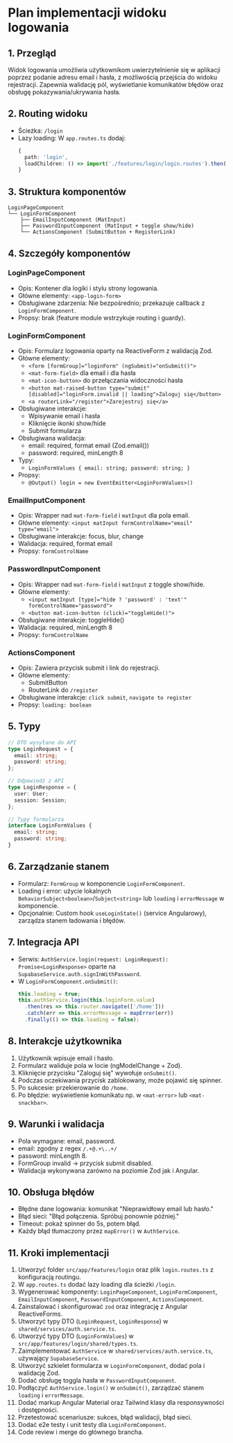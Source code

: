 # Plan implementacji widoku logowania

## 1. Przegląd
Widok logowania umożliwia użytkownikom uwierzytelnienie się w aplikacji poprzez podanie adresu email i hasła, z możliwością przejścia do widoku rejestracji. Zapewnia walidację pól, wyświetlanie komunikatów błędów oraz obsługę pokazywania/ukrywania hasła.

## 2. Routing widoku
- Ścieżka: `/login`
- Lazy loading: W `app.routes.ts` dodaj:
  ```ts
  {
    path: 'login',
    loadChildren: () => import('./features/login/login.routes').then(m => m.LOGIN_ROUTES)
  }
  ```

## 3. Struktura komponentów
```
LoginPageComponent
└── LoginFormComponent
    ├── EmailInputComponent (MatInput)
    ├── PasswordInputComponent (MatInput + toggle show/hide)
    └── ActionsComponent (SubmitButton + RegisterLink)
```

## 4. Szczegóły komponentów

### LoginPageComponent
- Opis: Kontener dla logiki i stylu strony logowania.
- Główne elementy: `<app-login-form>`
- Obsługiwane zdarzenia: Nie bezpośrednio; przekazuje callback z `LoginFormComponent`.
- Propsy: brak (feature module wstrzykuje routing i guardy).

### LoginFormComponent
- Opis: Formularz logowania oparty na ReactiveForm z walidacją Zod.
- Główne elementy:
  - `<form [formGroup]="loginForm" (ngSubmit)="onSubmit()">`
  - `<mat-form-field>` dla email i dla hasła
  - `<mat-icon-button>` do przełączania widoczności hasła
  - `<button mat-raised-button type="submit" [disabled]="loginForm.invalid || loading">Zaloguj się</button>`
  - `<a routerLink="/register">Zarejestruj się</a>`
- Obsługiwane interakcje:
  - Wpisywanie email i hasła
  - Kliknięcie ikonki show/hide
  - Submit formularza
- Obsługiwana walidacja:
  - email: required, format email (Zod.email())
  - password: required, minLength 8
- Typy:
  - `LoginFormValues { email: string; password: string; }`
- Propsy:
  - `@Output() login = new EventEmitter<LoginFormValues>()`

### EmailInputComponent
- Opis: Wrapper nad `mat-form-field` i `matInput` dla pola email.
- Główne elementy: `<input matInput formControlName="email" type="email">`
- Obsługiwane interakcje: focus, blur, change
- Walidacja: required, format email
- Propsy: `formControlName`

### PasswordInputComponent
- Opis: Wrapper nad `mat-form-field` i `matInput` z toggle show/hide.
- Główne elementy:
  - `<input matInput [type]="hide ? 'password' : 'text'" formControlName="password">`
  - `<button mat-icon-button (click)="toggleHide()">`
- Obsługiwane interakcje: toggleHide()
- Walidacja: required, minLength 8
- Propsy: `formControlName`

### ActionsComponent
- Opis: Zawiera przycisk submit i link do rejestracji.
- Główne elementy:
  - SubmitButton
  - RouterLink do `/register`
- Obsługiwane interakcje: `click submit`, `navigate to register`
- Propsy: `loading: boolean`

## 5. Typy
```ts
// DTO wysyłane do API
type LoginRequest = {
  email: string;
  password: string;
};

// Odpowiedź z API
type LoginResponse = {
  user: User;
  session: Session;
};

// Typy formularza
interface LoginFormValues {
  email: string;
  password: string;
}
```

## 6. Zarządzanie stanem
- Formularz: `FormGroup` w komponencie `LoginFormComponent`.
- Loading i error: użycie lokalnych `BehaviorSubject<boolean>`/`Subject<string>` lub `loading` i `errorMessage` w komponencie.
- Opcjonalnie: Custom hook `useLoginState()` (service Angularowy), zarządza stanem ładowania i błędów.

## 7. Integracja API
- Serwis: `AuthService.login(request: LoginRequest): Promise<LoginResponse>` oparte na `SupabaseService.auth.signInWithPassword`.
- W `LoginFormComponent.onSubmit()`:
  ```ts
  this.loading = true;
  this.authService.login(this.loginForm.value)
    .then(res => this.router.navigate(['/home']))
    .catch(err => this.errorMessage = mapError(err))
    .finally(() => this.loading = false);
  ```

## 8. Interakcje użytkownika
1. Użytkownik wpisuje email i hasło.
2. Formularz waliduje pola w locie (ngModelChange + Zod).
3. Kliknięcie przycisku "Zaloguj się" wywołuje `onSubmit()`.
4. Podczas oczekiwania przycisk zablokowany, może pojawić się spinner.
5. Po sukcesie: przekierowanie do `/home`.
6. Po błędzie: wyświetlenie komunikatu np. w `<mat-error>` lub `<mat-snackbar>`.

## 9. Warunki i walidacja
- Pola wymagane: email, password.
- email: zgodny z regex `/.+@.+\..+/`
- password: minLength 8.
- FormGroup invalid -> przycisk submit disabled.
- Walidacja wykonywana zarówno na poziomie Zod jak i Angular.

## 10. Obsługa błędów
- Błędne dane logowania: komunikat "Nieprawidłowy email lub hasło."
- Błąd sieci: "Błąd połączenia. Spróbuj ponownie później."
- Timeout: pokaż spinner do 5s, potem błąd.
- Każdy błąd tłumaczony przez `mapError()` w `AuthService`.

## 11. Kroki implementacji
1. Utworzyć folder `src/app/features/login` oraz plik `login.routes.ts` z konfiguracją routingu.
2. W `app.routes.ts` dodać lazy loading dla ścieżki `/login`.
3. Wygenerować komponenty: `LoginPageComponent`, `LoginFormComponent`, `EmailInputComponent`, `PasswordInputComponent`, `ActionsComponent`.
4. Zainstalować i skonfigurować `zod` oraz integrację z Angular ReactiveForms.
5. Utworzyć typy DTO (`LoginRequest`, `LoginResponse`) w `shared/services/auth.service.ts`.
6. Utworzyć typy DTO (`LoginFormValues`) w `src/app/features/login/shared/types.ts`.
7. Zaimplementować `AuthService` w `shared/services/auth.service.ts`, używający `SupabaseService`.
8. Utworzyć szkielet formularza w `LoginFormComponent`, dodać pola i walidację Zod.
9. Dodać obsługę toggla hasła w `PasswordInputComponent`.
10. Podłączyć `AuthService.login()` w `onSubmit()`, zarządzać stanem `loading` i `errorMessage`.
11. Dodać markup Angular Material oraz Tailwind klasy dla responsywności i dostępności.
12. Przetestować scenariusze: sukces, błąd walidacji, błąd sieci.
13. Dodać e2e testy i unit testy dla `LoginFormComponent`.
14. Code review i merge do głównego brancha.
